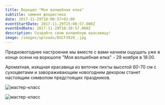 ```yaml
---
title: Воркшоп "Моя волшебная елка"
subtitle: зимняя флористика
date: 2017-11-29T18:00:57+03:00
eventStartDate: 2017-11-29T15:00:57.000Z
eventEndDate: 2017-11-29T18:30:57.000Z
description: Создайте свою волшебную красавицу!
image: /images/uploads/DSCF3928_.jpg
---
```

Предновогоднее настроение мы вместе с вами начнем ощущать уже в конце осени на воркшопе "Моя волшебная елка" - 29 ноября в 18.00.

Ароматная, изящная красавица из веточек пихты высотой 60-70 см с сухоцветами и завораживающим новогодним декором станет настоящим символом предстоящих праздников.

![мастер-класс](/images/uploads/DSCF3937_.jpg)

![мастер-класс](/images/uploads/DSCF3956_.jpg)







